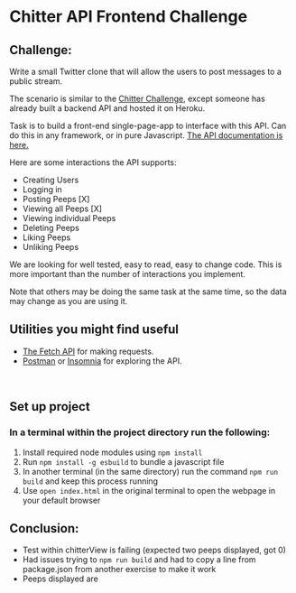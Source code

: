 # Chitter API Frontend Challenge

## Challenge:

Write a small Twitter clone that will allow the users to post messages to a public stream.

The scenario is similar to the [Chitter Challenge](https://github.com/makersacademy/chitter-challenge), except someone has already built a backend API and hosted it on Heroku.

Task is to build a front-end single-page-app to interface with this API. Can do this in any framework, or in pure Javascript. [The API documentation is here.](https://github.com/makersacademy/chitter_api_backend)

Here are some interactions the API supports:

* Creating Users 
* Logging in
* Posting Peeps [X]
* Viewing all Peeps [X]
* Viewing individual Peeps
* Deleting Peeps 
* Liking Peeps
* Unliking Peeps

We are looking for well tested, easy to read, easy to change code. This is more important than the number of interactions you implement.

Note that others may be doing the same task at the same time, so the data may change as you are using it.

## Utilities you might find useful

* [The Fetch API](https://developer.mozilla.org/en-US/docs/Web/API/Fetch_API/Using_Fetch) for making requests.
* [Postman](https://www.getpostman.com/) or [Insomnia](https://insomnia.rest/) for exploring the API.

<br>

## Set up project
### In a terminal within the project directory run the following:
1. Install required node modules using `npm install`
2. Run `npm install -g esbuild` to bundle a javascript file
3. In another terminal (in the same directory) run the command `npm run build` and keep this process running
4. Use `open index.html` in the original terminal to open the webpage in your default browser

## Conclusion:
- Test within chitterView is failing (expected two peeps displayed, got 0)
- Had issues trying to `npm run build` and had to copy a line from package.json from another exercise to make it work
- Peeps displayed are 